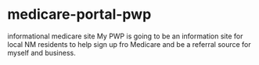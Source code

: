 # medicare-portal-pwp
informational medicare site
My PWP is going to be an information site for local NM residents to help sign up fro Medicare and be a referral source for myself and business. 
